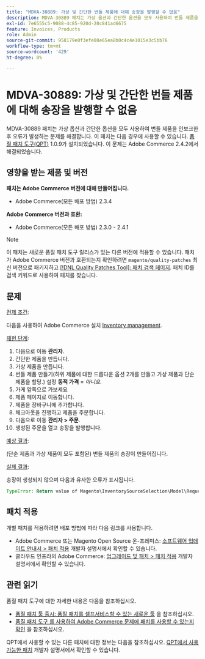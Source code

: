 ```yaml
---
title: "MDVA-30889: 가상 및 간단한 번들 제품에 대해 송장을 발행할 수 없음"
description: MDVA-30889 패치는 가상 옵션과 간단한 옵션을 모두 사용하여 번들 제품을 인보크한 후 오류가 발생하는 문제를 해결합니다. 이 패치는 [Quality Patches Tool (QPT)](/help/announcements/adobe-commerce-announcements/magento-quality-patches-released-new-tool-to-self-serve-quality-patches.md) 1.0.9가 설치된 경우 사용할 수 있습니다. 이 문제는 Adobe Commerce 2.4.2에서 해결되었습니다.
exl-id: 7e6555c5-9088-4c85-920d-20c841ad6675
feature: Invoices, Products
role: Admin
source-git-commit: 958179e0f3efe08e65ea8b0c4c4e1015e3c5bb76
workflow-type: tm+mt
source-wordcount: '429'
ht-degree: 0%

---
```


# MDVA-30889: 가상 및 간단한 번들 제품에 대해 송장을 발행할 수 없음

MDVA-30889 패치는 가상 옵션과 간단한 옵션을 모두 사용하여 번들 제품을 인보크한 후 오류가 발생하는 문제를 해결합니다. 이 패치는 다음 경우에 사용할 수 있습니다. [품질 패치 도구(QPT)](/help/announcements/adobe-commerce-announcements/magento-quality-patches-released-new-tool-to-self-serve-quality-patches.md) 1.0.9가 설치되었습니다. 이 문제는 Adobe Commerce 2.4.2에서 해결되었습니다.

## 영향을 받는 제품 및 버전

**패치는 Adobe Commerce 버전에 대해 만들어집니다.**

* Adobe Commerce(모든 배포 방법) 2.3.4

**Adobe Commerce 버전과 호환:**

* Adobe Commerce(모든 배포 방법) 2.3.0 - 2.4.1

>[!NOTE]
>
>이 패치는 새로운 품질 패치 도구 릴리스가 있는 다른 버전에 적용할 수 있습니다. 패치가 Adobe Commerce 버전과 호환되는지 확인하려면 `magento/quality-patches` 최신 버전으로 패키지하고 [[!DNL Quality Patches Tool]: 패치 검색 페이지](https://devdocs.magento.com/quality-patches/tool.html#patch-grid). 패치 ID를 검색 키워드로 사용하여 패치를 찾습니다.

## 문제

<u>전제 조건</u>:

다음을 사용하여 Adobe Commerce 설치 [Inventory management](https://devdocs.magento.com/guides/v2.4/inventory/).

<u>재현 단계</u>:

1. 다음으로 이동 **관리자**.
1. 간단한 제품을 만듭니다.
1. 가상 제품을 만듭니다.
1. 번들 제품 만들기(하위 제품에 대한 드롭다운 옵션 2개를 만들고 가상 제품과 단순 제품을 할당.) 설정 **동적 가격** = *아니요*.
1. 가게 앞쪽으로 가보세요
1. 제품 페이지로 이동합니다.
1. 제품을 장바구니에 추가합니다.
1. 체크아웃을 진행하고 제품을 주문합니다.
1. 다음으로 이동 **관리자 > 주문**.
1. 생성된 주문을 열고 송장을 발행합니다.

<u>예상 결과</u>:

(단순 제품과 가상 제품이 모두 포함된) 번들 제품의 송장이 만들어집니다.

<u>실제 결과</u>:

송장이 생성되지 않으며 다음과 유사한 오류가 표시됩니다.

```php
TypeError: Return value of Magento\InventorySourceSelection\Model\Request\InventoryRequest::getItems() must be of the type array, null returned in vendor/magento/module-inventory-source-selection/Model/Request/InventoryRequest.php:102
```

## 패치 적용

개별 패치를 적용하려면 배포 방법에 따라 다음 링크를 사용합니다.

* Adobe Commerce 또는 Magento Open Source 온-프레미스: [소프트웨어 업데이트 안내서 > 패치 적용](https://devdocs.magento.com/guides/v2.4/comp-mgr/patching/mqp.html) 개발자 설명서에서 확인할 수 있습니다.
* 클라우드 인프라의 Adobe Commerce: [업그레이드 및 패치 > 패치 적용](https://devdocs.magento.com/cloud/project/project-patch.html) 개발자 설명서에서 확인할 수 있습니다.

## 관련 읽기

품질 패치 도구에 대한 자세한 내용은 다음을 참조하십시오.

* [품질 패치 툴 출시: 품질 패치를 셀프서비스할 수 있는 새로운 툴](/help/announcements/adobe-commerce-announcements/magento-quality-patches-released-new-tool-to-self-serve-quality-patches.md) 을 참조하십시오.
* [품질 패치 도구 를 사용하여 Adobe Commerce 문제에 패치를 사용할 수 있는지 확인](/help/support-tools/patches-available-in-qpt-tool/check-patch-for-magento-issue-with-magento-quality-patches.md) 을 참조하십시오.

QPT에서 사용할 수 있는 다른 패치에 대한 정보는 다음을 참조하십시오. [QPT에서 사용 가능한 패치](https://devdocs.magento.com/quality-patches/tool.html#patch-grid) 개발자 설명서에서 확인할 수 있습니다.
